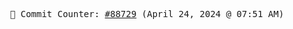 <p align="center">
    <samp>
        📮 Commit Counter: <a href="https://github.com/Javascript-void0/Javascript-void0/commits/main">#88729</a> (April 24, 2024 @ 07:51 AM)
    </samp>
</p>